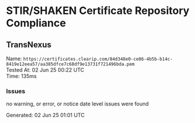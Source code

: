 # STIR/SHAKEN Certificate Repository Compliance

## TransNexus

Name: `https://certificates.clearip.com/84d348e0-ce86-4b5b-b14c-8419e12eea57/aa385dfce7c68df9e13731f721496bda.pem`\
Tested At: 02 Jun 25 00:22 UTC\
Time: 135ms

### Issues

no warning, or error, or notice date level issues were found

Generated: 02 Jun 25 01:01 UTC